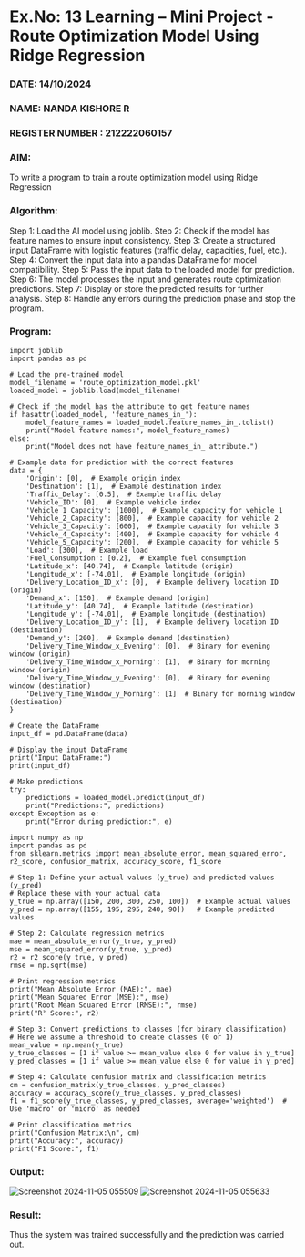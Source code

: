 # Ex.No: 13 Learning – Mini Project - Route Optimization Model Using Ridge Regression 
### DATE: 14/10/2024       
### NAME: NANDA KISHORE R
### REGISTER NUMBER : 212222060157
### AIM: 
To write a program to train a route optimization model using Ridge Regression
###  Algorithm:
Step 1: Load the AI model using joblib.
Step 2: Check if the model has feature names to ensure input consistency.
Step 3: Create a structured input DataFrame with logistic features (traffic delay, capacities, fuel, etc.).
Step 4: Convert the input data into a pandas DataFrame for model compatibility.
Step 5: Pass the input data to the loaded model for prediction.
Step 6: The model processes the input and generates route optimization predictions.
Step 7: Display or store the predicted results for further analysis.
Step 8: Handle any errors during the prediction phase and stop the program.


### Program:
``` 
import joblib
import pandas as pd

# Load the pre-trained model
model_filename = 'route_optimization_model.pkl'
loaded_model = joblib.load(model_filename)

# Check if the model has the attribute to get feature names
if hasattr(loaded_model, 'feature_names_in_'):
    model_feature_names = loaded_model.feature_names_in_.tolist()
    print("Model feature names:", model_feature_names)
else:
    print("Model does not have feature_names_in_ attribute.")

# Example data for prediction with the correct features
data = {
    'Origin': [0],  # Example origin index
    'Destination': [1],  # Example destination index
    'Traffic_Delay': [0.5],  # Example traffic delay
    'Vehicle_ID': [0],  # Example vehicle index
    'Vehicle_1_Capacity': [1000],  # Example capacity for vehicle 1
    'Vehicle_2_Capacity': [800],  # Example capacity for vehicle 2
    'Vehicle_3_Capacity': [600],  # Example capacity for vehicle 3
    'Vehicle_4_Capacity': [400],  # Example capacity for vehicle 4
    'Vehicle_5_Capacity': [200],  # Example capacity for vehicle 5
    'Load': [300],  # Example load
    'Fuel_Consumption': [0.2],  # Example fuel consumption
    'Latitude_x': [40.74],  # Example latitude (origin)
    'Longitude_x': [-74.01],  # Example longitude (origin)
    'Delivery_Location_ID_x': [0],  # Example delivery location ID (origin)
    'Demand_x': [150],  # Example demand (origin)
    'Latitude_y': [40.74],  # Example latitude (destination)
    'Longitude_y': [-74.01],  # Example longitude (destination)
    'Delivery_Location_ID_y': [1],  # Example delivery location ID (destination)
    'Demand_y': [200],  # Example demand (destination)
    'Delivery_Time_Window_x_Evening': [0],  # Binary for evening window (origin)
    'Delivery_Time_Window_x_Morning': [1],  # Binary for morning window (origin)
    'Delivery_Time_Window_y_Evening': [0],  # Binary for evening window (destination)
    'Delivery_Time_Window_y_Morning': [1]  # Binary for morning window (destination)
}

# Create the DataFrame
input_df = pd.DataFrame(data)

# Display the input DataFrame
print("Input DataFrame:")
print(input_df)

# Make predictions
try:
    predictions = loaded_model.predict(input_df)
    print("Predictions:", predictions)
except Exception as e:
    print("Error during prediction:", e)
```

```
import numpy as np
import pandas as pd
from sklearn.metrics import mean_absolute_error, mean_squared_error, r2_score, confusion_matrix, accuracy_score, f1_score

# Step 1: Define your actual values (y_true) and predicted values (y_pred)
# Replace these with your actual data
y_true = np.array([150, 200, 300, 250, 100])  # Example actual values
y_pred = np.array([155, 195, 295, 240, 90])   # Example predicted values

# Step 2: Calculate regression metrics
mae = mean_absolute_error(y_true, y_pred)
mse = mean_squared_error(y_true, y_pred)
r2 = r2_score(y_true, y_pred)
rmse = np.sqrt(mse)

# Print regression metrics
print("Mean Absolute Error (MAE):", mae)
print("Mean Squared Error (MSE):", mse)
print("Root Mean Squared Error (RMSE):", rmse)
print("R² Score:", r2)

# Step 3: Convert predictions to classes (for binary classification)
# Here we assume a threshold to create classes (0 or 1)
mean_value = np.mean(y_true)
y_true_classes = [1 if value >= mean_value else 0 for value in y_true]
y_pred_classes = [1 if value >= mean_value else 0 for value in y_pred]

# Step 4: Calculate confusion matrix and classification metrics
cm = confusion_matrix(y_true_classes, y_pred_classes)
accuracy = accuracy_score(y_true_classes, y_pred_classes)
f1 = f1_score(y_true_classes, y_pred_classes, average='weighted')  # Use 'macro' or 'micro' as needed

# Print classification metrics
print("Confusion Matrix:\n", cm)
print("Accuracy:", accuracy)
print("F1 Score:", f1)
```

### Output:

![Screenshot 2024-11-05 055509](https://github.com/user-attachments/assets/eb3a149a-28a3-4902-a5ce-0b73a8948830)
![Screenshot 2024-11-05 055633](https://github.com/user-attachments/assets/2bf65faf-ba48-46f4-8ae8-84c0a17c643d)


### Result:
Thus the system was trained successfully and the prediction was carried out.
